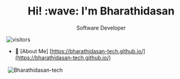 <h1 align='center'> Hi! :wave: I'm Bharathidasan</h1>
<p align='center'>
Software Developer
</p>



 ![visitors]( https://komarev.com/ghpvc/?username=your-github-username&color=blue)
 
 - 📄 [About Me] [https://bharathidasan-tech.github.io/](https://bharathidasan-tech.github.io/)

<p>&nbsp;<img align="center" src="https://github-readme-stats.vercel.app/api?username=Bharathidasan-tech&show_icons=true&locale=en" alt="Bharathidasan-tech" /></p>
